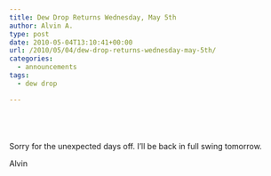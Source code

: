 ```yaml
---
title: Dew Drop Returns Wednesday, May 5th
author: Alvin A.
type: post
date: 2010-05-04T13:10:41+00:00
url: /2010/05/04/dew-drop-returns-wednesday-may-5th/
categories:
  - announcements
tags:
  - dew drop

---
```

<div class="wlWriterHeaderFooter" style="float:none; margin:0px; padding:4px 0px 4px 0px;">
</div>

&#160;

Sorry for the unexpected days off. I’ll be back in full swing tomorrow.

Alvin